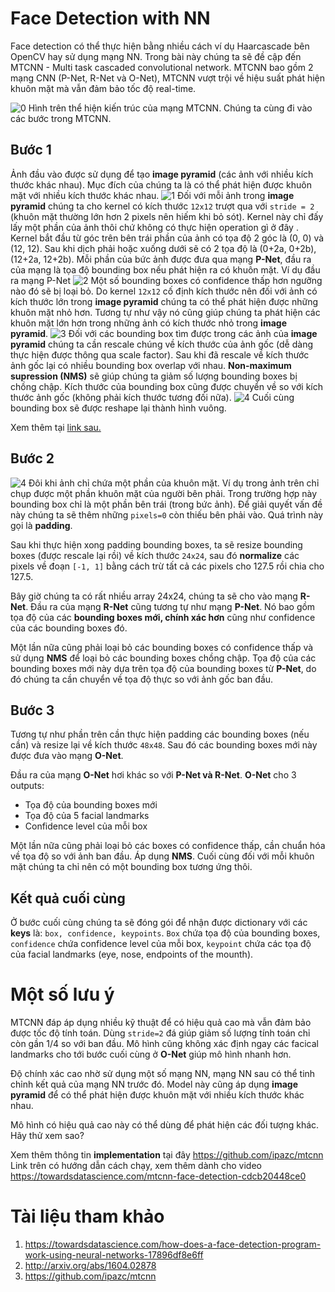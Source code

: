 # Face Detection with NN
Face detection có thể thực hiện bằng nhiều cách ví dụ Haarcascade bên OpenCV hay sử dụng mạng NN. Trong bài này chúng ta sẽ đề cập đến MTCNN - Multi task cascaded convolutional network. MTCNN bao gồm 2 mạng CNN (P-Net, R-Net và O-Net), MTCNN vượt trội về hiệu suất phát hiện khuôn mặt mà vẫn đảm bảo tốc độ real-time. 

![0](NN_MTCNN/0.png)
Hình trên thể hiện kiến trúc của mạng MTCNN. Chúng ta cùng đi vào các bước trong MTCNN.
## **Bước 1**
Ảnh đầu vào được sử dụng để tạo **image pyramid** (các ảnh với nhiều kích thước khác nhau). Mục đích của chúng ta là có thể phát hiện được khuôn mặt với nhiều kích thước khác nhau.
![1](NN_MTCNN/1.png)
Đối với mỗi ảnh trong **image pyramid** chúng ta cho kernel có kích thước `12x12` trượt qua với `stride = 2` (khuôn mặt thường lớn hơn 2 pixels nên hiếm khi bỏ sót). Kernel này chỉ đấy lấy một phần của ảnh thôi chứ không có thực hiện operation gì ở đây . Kernel bắt đầu từ góc trên bên trái phần của ảnh có tọa độ 2 góc là (0, 0) và (12, 12). Sau khi dịch phải hoặc xuống dưới sẽ có 2 tọa độ là (0+2a, 0+2b), (12+2a, 12+2b). Mỗi phần của bức ảnh được đưa qua mạng **P-Net**, đầu ra của mạng là tọa độ bounding box nếu phát hiện ra có khuôn mặt. 
Ví dụ đầu ra mạng P-Net
![2](NN_MTCNN/2.png)
Một số bounding boxes có confidence thấp hơn ngưỡng nào đó sẽ bị loại bỏ.
Do kernel `12x12` cố định kích thước nên đối với ảnh có kích thước lớn trong **image pyramid** chúng ta có thể phát hiện được những khuôn mặt nhỏ hơn. Tương tự như vậy nó cũng giúp chúng ta phát hiện các khuôn mặt lớn hơn trong những ảnh có kích thước nhỏ trong **image pyramid**.
![3](NN_MTCNN/3.png)
Đối với các bounding box tìm được trong các ảnh của **image pyramid** chúng ta cần rescale chúng về kích thước của ảnh gốc (dễ dàng thực hiện được thông qua scale factor).
Sau khi đã rescale về kích thước ảnh gốc lại có nhiều bounding box overlap với nhau. **Non-maximum supression (NMS)** sẽ giúp chúng ta giảm số lượng bounding boxes bị chồng chập.
Kích thước của bounding box cũng được chuyển về so với kích thước ảnh gốc (không phải kích thước tương đối nữa).
![4](NN_MTCNN/4.png)
Cuối cùng bounding box sẽ được reshape lại thành hình vuông.

Xem thêm tại [link sau.](https://youtu.be/w4tigQn-7Jw)

## **Bước 2**
![4](NN_MTCNN/5.png)
Đôi khi ảnh chỉ chứa một phần của khuôn mặt. Ví dụ trong ảnh trên chỉ chụp được một phần khuôn mặt của người bên phải. Trong trường hợp này bounding box chỉ là một phần bên trái (trong bức ảnh). Để giải quyết vấn đề này chúng ta sẽ thêm những `pixels=0` còn thiếu bên phải vào. Quá trình này gọi là **padding**.

Sau khi thực hiện xong padding bounding boxes, ta sẽ resize bounding boxes (được rescale lại rồi) về kích thước `24x24`, sau đó **normalize** các pixels về đoạn `[-1, 1]` bằng cách trừ tất cả các pixels cho 127.5 rồi chia cho 127.5.

Bây giờ chúng ta có rất nhiều array 24x24, chúng ta sẽ cho vào mạng **R-Net**. Đầu ra của mạng **R-Net** cũng tương tự như mạng **P-Net**. Nó bao gồm tọa độ của các **bounding boxes mới, chính xác hơn** cũng như confidence của các bounding boxes đó.

Một lần nữa cũng phải loại bỏ các bounding boxes có confidence thấp và sử dụng **NMS** để loại bỏ các bounding boxes chồng chập. Tọa độ của các bounding boxes mới này dựa trên tọa độ của bounding boxes từ **P-Net**, do đó chúng ta cần chuyển về tọa độ thực so với ảnh gốc ban đầu.

## **Bước 3**
Tương tự như phần trên cần thực hiện padding các bounding boxes (nếu cần) và resize lại về kích thước `48x48`. Sau đó các bounding boxes mới này được đưa vào mạng **O-Net**.

Đầu ra của mạng **O-Net** hơi khác so với **P-Net và R-Net**. **O-Net** cho 3 outputs:
* Tọa độ của bounding boxes mới
* Tọa độ của 5 facial landmarks
* Confidence level của mỗi box

Một lần nữa cũng phải loại bỏ các boxes có confidence thấp, cần chuẩn hóa về tọa độ so với ảnh ban đầu. Áp dụng **NMS**. Cuối cùng đối với mỗi khuôn mặt chúng ta chỉ nên có một bounding box tương ứng thôi.

## Kết quả cuối cùng
Ở bước cuối cùng chúng ta sẽ đóng gói để nhận được dictionary với các **keys** là: `box, confidence, keypoints`. `Box` chứa tọa độ của bounding boxes, `confidence` chứa confidence level của mỗi box, `keypoint` chứa các tọa độ của facial landmarks (eye, nose, endpoints of the mounth).

# Một số lưu ý
MTCNN đáp áp dụng nhiều kỹ thuật để có hiệu quả cao mà vẫn đảm bảo được tốc độ tính toán. Dùng `stride=2` đá giúp giảm số lượng tính toán chỉ còn gần 1/4 so với ban đầu. Mô hình cũng không xác định ngay các facical landmarks cho tới bước cuối cùng ở **O-Net** giúp mô hình nhanh hơn.

Độ chính xác cao nhờ sử dụng một số mạng NN, mạng NN sau có thể tinh chỉnh kết quả của mạng NN trước đó. Model này cũng áp dụng **image pyramid** để có thể phát hiện được khuôn mặt với nhiều kích thước khác nhau.

Mô hình có hiệu quả cao này có thể dùng để phát hiện các đối tượng khác. Hãy thử xem sao?

Xem thêm thông tin **implementation** tại đây https://github.com/ipazc/mtcnn 
Link trên có hướng dẫn cách chạy, xem thêm dành cho video https://towardsdatascience.com/mtcnn-face-detection-cdcb20448ce0 

# Tài liệu tham khảo
1. https://towardsdatascience.com/how-does-a-face-detection-program-work-using-neural-networks-17896df8e6ff
2. http://arxiv.org/abs/1604.02878
3. https://github.com/ipazc/mtcnn




